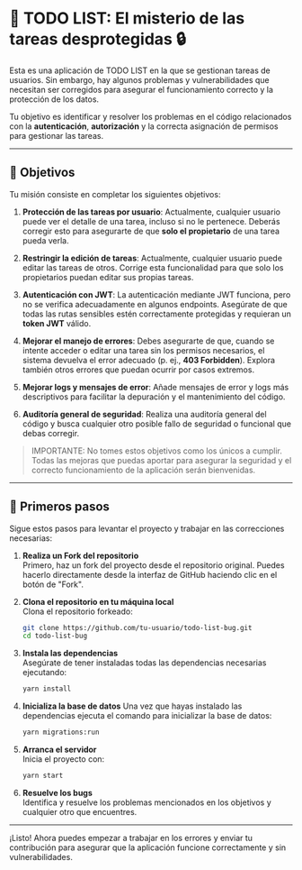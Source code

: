 
# 📝 **TODO LIST: El misterio de las tareas desprotegidas** 🔒

Esta es una aplicación de TODO LIST en la que se gestionan tareas de usuarios. Sin embargo, hay algunos problemas y vulnerabilidades que necesitan ser corregidos para asegurar el funcionamiento correcto y la protección de los datos.

Tu objetivo es identificar y resolver los problemas en el código relacionados con la **autenticación**, **autorización** y la correcta asignación de permisos para gestionar las tareas.

---

## 🎯 **Objetivos**

Tu misión consiste en completar los siguientes objetivos:

1. **Protección de las tareas por usuario**: Actualmente, cualquier usuario puede ver el detalle de una tarea, incluso si no le pertenece. Deberás corregir esto para asegurarte de que **solo el propietario** de una tarea pueda verla.

2. **Restringir la edición de tareas**: Actualmente, cualquier usuario puede editar las tareas de otros. Corrige esta funcionalidad para que solo los propietarios puedan editar sus propias tareas.

3. **Autenticación con JWT**: La autenticación mediante JWT funciona, pero no se verifica adecuadamente en algunos endpoints. Asegúrate de que todas las rutas sensibles estén correctamente protegidas y requieran un **token JWT** válido.

4. **Mejorar el manejo de errores**: Debes asegurarte de que, cuando se intente acceder o editar una tarea sin los permisos necesarios, el sistema devuelva el error adecuado (p. ej., **403 Forbidden**). Explora también otros errores que puedan ocurrir por casos extremos.

5. **Mejorar logs y mensajes de error**: Añade mensajes de error y logs más descriptivos para facilitar la depuración y el mantenimiento del código.

6. **Auditoría general de seguridad**: Realiza una auditoría general del código y busca cualquier otro posible fallo de seguridad o funcional que debas corregir.

> IMPORTANTE: No tomes estos objetivos como los únicos a cumplir. Todas las mejoras que puedas aportar para asegurar la seguridad y el correcto funcionamiento de la aplicación serán bienvenidas.
---

## 🚀 **Primeros pasos**

Sigue estos pasos para levantar el proyecto y trabajar en las correcciones necesarias:

1. **Realiza un Fork del repositorio**  
   Primero, haz un fork del proyecto desde el repositorio original. Puedes hacerlo directamente desde la interfaz de GitHub haciendo clic en el botón de "Fork".

2. **Clona el repositorio en tu máquina local**  
   Clona el repositorio forkeado:
   ```bash
   git clone https://github.com/tu-usuario/todo-list-bug.git
   cd todo-list-bug
   ```

3. **Instala las dependencias**  
   Asegúrate de tener instaladas todas las dependencias necesarias ejecutando:
   ```bash
   yarn install
   ```

4. **Inicializa la base de datos**
   Una vez que hayas instalado las dependencias ejecuta el comando para inicializar la base de datos:
   ```bash
   yarn migrations:run
   ```

5. **Arranca el servidor**  
   Inicia el proyecto con:
   ```bash
   yarn start
   ```

6. **Resuelve los bugs**  
   Identifica y resuelve los problemas mencionados en los objetivos y cualquier otro que encuentres.

---

¡Listo! Ahora puedes empezar a trabajar en los errores y enviar tu contribución para asegurar que la aplicación funcione correctamente y sin vulnerabilidades.
